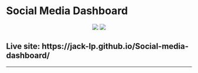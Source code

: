 # Social Media Dashboard

<p align="center">
 <img src="https://i.imgur.com/ir7ckDH.png" />
 <img src="https://i.imgur.com/51b4f3O.png" />
</p>

<h2>Live site: https://jack-lp.github.io/Social-media-dashboard/</h2>

---
